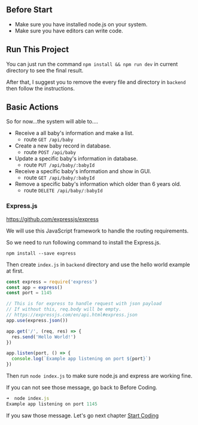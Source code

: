 ## Before Start

* Make sure you have installed node.js on your system.
* Make sure you have editors can write code.

## Run This Project

You can just run the command `npm install && npm run dev` in current directory to see the final result.

After that, I suggest you to remove the every file and directory in `backend` then follow the instructions.


## Basic Actions

So for now...the system will able to....

* Receive a all baby's information and make a list.
  * route `GET /api/baby`
* Create a new baby record in database.
  * route `POST /api/baby`
* Update a specific baby's information in database.
  * route `PUT /api/baby/:babyId`
* Receive a specific baby's information and show in GUI.
  * route `GET /api/baby/:babyId`
* Remove a specific baby's information which older than 6 years old.
  * route `DELETE /api/baby/:babyId`


### Express.js

https://github.com/expressjs/express

We will use this JavaScript framework to handle the routing requirements.

So we need to run following command to install the Express.js.

`npm install --save express`

Then create `index.js` in `backend` directory and use the hello world example at first.

```javascript
const express = require('express')
const app = express()
const port = 1145

// This is for express to handle request with json payload
// If without this, req.body will be empty.
// https://expressjs.com/en/api.html#express.json
app.use(express.json())

app.get('/', (req, res) => {
  res.send('Hello World!')
})

app.listen(port, () => {
  console.log(`Example app listening on port ${port}`)
})
```

Then run `node index.js` to  make sure node.js and express are working fine.

If you can not see those message, go back to Before Coding.

```javascript
➜  node index.js
Example app listening on port 1145
```

If you saw those message. Let's go next chapter [Start Coding](./docs/001_start_coding.md)